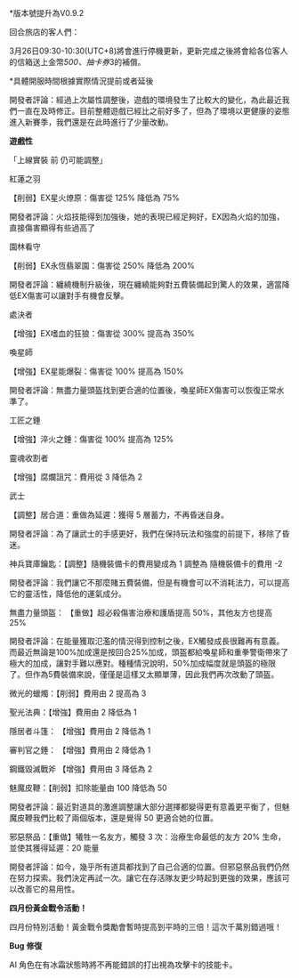*版本號提升為V0.9.2

回合旅店的客人們：

3月26日09:30-10:30(UTC+8)將會進行停機更新，更新完成之後將會給各位客人的信箱送上金幣*500、抽卡券*3的補償。

*具體開服時間根據實際情況提前或者延後

開發者評論：經過上次屬性調整後，遊戲的環境發生了比較大的變化，為此最近我們一直在及時修正。目前整體遊戲已經比之前好多了，但為了環境以更健康的姿態進入新賽季，我們還是在此時進行了少量改動。

**遊戲性**

「上線實裝 前 仍可能調整」

 

紅蓮之羽

【削弱】EX星火燎原：傷害從 125% 降低為 75%

開發者評論：火焰技能得到加強後，她的表現已經足夠好，EX因為火焰的加強，直接傷害顯得有些過高了

 

園林看守

【削弱】EX永恆翡翠園：傷害從 250% 降低為 200%

開發者評論：纏繞機制升級後，現在纏繞能夠對五費裝備起到驚人的效果，適當降低EX傷害可以讓對手有機會反擊。



處決者

【增強】EX嗜血的狂狼：傷害從 300% 提高為 350%



喚星師

【增強】EX星能爆裂：傷害從 100% 提高為 150%

開發者評論：無盡力量頭盔找到更合適的位置後，喚星師EX傷害可以恢復正常水準了。



工匠之錘

【增強】淬火之錘：傷害從 100% 提高為 125%



靈魂收割者

【增強】腐爛詛咒：費用從 3 降低為 2



武士

【調整】居合道：重做為延遲：獲得 5 層蓄力，不再昏迷自身。

開發者評論：為了讓武士的手感更好，我們在保持玩法和強度的前提下，移除了昏迷。

 

神兵寶庫鑰匙：【調整】隨機裝備卡的費用變成為 1 調整為 隨機裝備卡的費用 -2

開發者評論：我們讓它不那麼賭五費裝備，但是有機會可以不消耗法力，可以提高它的靈活性，降低他的運氣成分。



無盡力量頭盔： 【重做】超必殺傷害治療和護盾提高 50%，其他友方也提高 25%

開發者評論：在能量獲取氾濫的情況得到控制之後，EX觸發成長很難再有意義。而最近無論是100%加成還是按回合25%加成，頭盔都給喚星師和重拳警衛帶來了極大的加成，讓對手難以應對。種種情況說明，50%加成幅度就是頭盔的極限了。但作為5費裝備來說，僅僅是這樣又太顯單薄，因此我們再次改動了頭盔。



微光的蠟燭：【削弱】費用由 2 提高為 3



聖光法典：【增強】費用由 2 降低為 1



隱居者斗篷： 【增強】費用由 2 降低為 1



審判官之錘： 【增強】費用由 2 降低為 1



鋼鐵毀滅戰斧 【增強】費用由 3 降低為 2



魅魔皮鞭：【削弱】扣除能量由 100 降低為 50

開發者評論：最近對道具的激進調整讓大部分選擇都變得更有意義更平衡了，但魅魔皮鞭我們比較了兩個版本，還是覺得 50 更適合她的位置。

 

邪惡祭品：【重做】犧牲一名友方，觸發 3 次：治療生命最低的友方 20% 生命，並使其獲得延遲：20 能量

開發者評論：如今，幾乎所有道具都找到了自己合適的位置。但邪惡祭品我們仍然在努力探索。我們決定再試一次。讓它在存活隊友更少時起到更強的效果，應該可以改善它的易用性。

 

**四月份黃金戰令活動！**

四月份特別活動！黃金戰令獎勵會暫時提高到平時的三倍！這次千萬別錯過哦！

**Bug** **修復**

AI 角色在有冰霜狀態時將不再能錯誤的打出視為攻擊卡的技能卡。